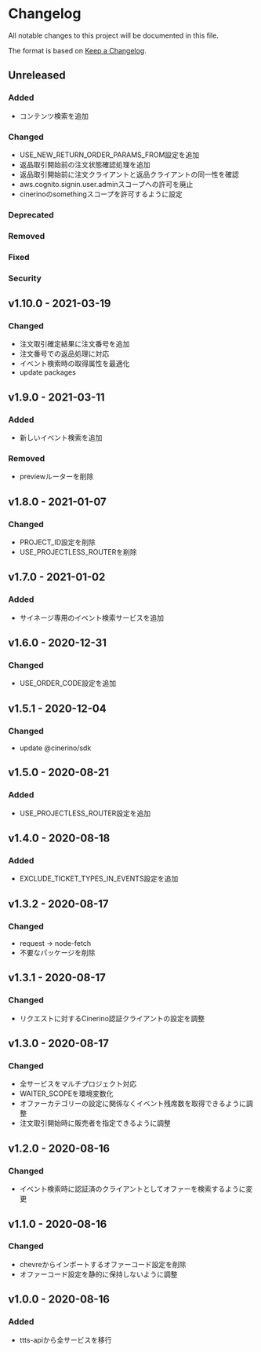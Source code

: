 # Changelog

All notable changes to this project will be documented in this file.

The format is based on [Keep a Changelog](http://keepachangelog.com/).

## Unreleased

### Added

- コンテンツ検索を追加

### Changed

- USE_NEW_RETURN_ORDER_PARAMS_FROM設定を追加
- 返品取引開始前の注文状態確認処理を追加
- 返品取引開始前に注文クライアントと返品クライアントの同一性を確認
- aws.cognito.signin.user.adminスコープへの許可を廃止
- cinerinoのsomethingスコープを許可するように設定

### Deprecated

### Removed

### Fixed

### Security

## v1.10.0 - 2021-03-19

### Changed

- 注文取引確定結果に注文番号を追加
- 注文番号での返品処理に対応
- イベント検索時の取得属性を最適化
- update packages

## v1.9.0 - 2021-03-11

### Added

- 新しいイベント検索を追加

### Removed

- previewルーターを削除

## v1.8.0 - 2021-01-07

### Changed

- PROJECT_ID設定を削除
- USE_PROJECTLESS_ROUTERを削除

## v1.7.0 - 2021-01-02

### Added

- サイネージ専用のイベント検索サービスを追加

## v1.6.0 - 2020-12-31

### Changed

- USE_ORDER_CODE設定を追加

## v1.5.1 - 2020-12-04

### Changed

- update @cinerino/sdk

## v1.5.0 - 2020-08-21

### Added

- USE_PROJECTLESS_ROUTER設定を追加

## v1.4.0 - 2020-08-18

### Added

- EXCLUDE_TICKET_TYPES_IN_EVENTS設定を追加

## v1.3.2 - 2020-08-17

### Changed

- request -> node-fetch
- 不要なパッケージを削除

## v1.3.1 - 2020-08-17

### Changed

- リクエストに対するCinerino認証クライアントの設定を調整

## v1.3.0 - 2020-08-17

### Changed

- 全サービスをマルチプロジェクト対応
- WAITER_SCOPEを環境変数化
- オファーカテゴリーの設定に関係なくイベント残席数を取得できるように調整
- 注文取引開始時に販売者を指定できるように調整

## v1.2.0 - 2020-08-16

### Changed

- イベント検索時に認証済のクライアントとしてオファーを検索するように変更

## v1.1.0 - 2020-08-16

### Changed

- chevreからインポートするオファーコード設定を削除
- オファーコード設定を静的に保持しないように調整

## v1.0.0 - 2020-08-16

### Added

- ttts-apiから全サービスを移行
